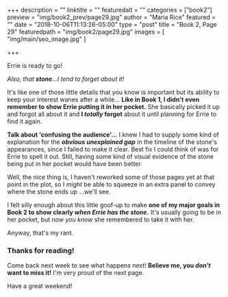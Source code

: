 +++
description = ""
linktitle = ""
featuredalt = ""
categories = ["book2"]
preview = "img/book2_prev/page29.jpg"
author = "Maria Rice"
featured = ""
date = "2018-10-06T11:13:26-05:00"
type = "post"
title = "Book 2, Page 29"
featuredpath = "img/book2/page29.jpg"
images = [ "img/main/seo_image.jpg" ]

+++

Errie is ready to go!

_Also, that **stone**...I tend to forget about it!_ 

It's like one of those little details that you know is 
important but its ability to keep your interest wanes after 
a while... **Like in Book 1, I didn't even remember to show 
Errie putting it in her pocket.** She basically picked it up 
and forgot all about it and **I _totally_ forgot** about it 
until planning for Errie to find it again. 

**Talk about 'confusing the audience'...** I knew I had to 
supply some kind of explanation for the **_obvious unexplained 
gap_** in the timeline of the stone's appearances, since I 
failed to make it clear. Best fix I could think of was for 
Errie to spell it out. Still, having some kind of visual 
evidence of the stone being put in her pocket would have 
been better. 

Well, the nice thing is, I haven't reworked some of those 
pages yet at that point in the plot, so I _might_ be able to 
squeeze in an extra panel to convey where the stone ends up
...we'll see. 

I felt silly enough about this little goof-up to make **one 
of my major goals in Book 2 to show clearly _when Errie 
has the stone._** It's usually 
going to be in her pocket, but _now you know_ she remembered to 
take it with her. 

Anyway, that's my rant.

### Thanks for reading!

Come back next week to see what happens next! **Believe me, you 
_don't_ want to miss it!** I'm very proud of the next page. 

Have a great weekend!
